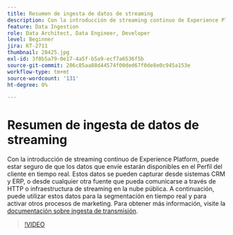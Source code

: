 ```yaml
---
title: Resumen de ingesta de datos de streaming
description: Con la introducción de streaming continuo de Experience Platform, puede estar seguro de que los datos que envíe estarán disponibles en el Perfil del cliente en tiempo real. Estos datos se pueden capturar desde sistemas CRM y ERP o desde cualquier otra fuente que pueda comunicarse a través de una infraestructura de streaming en la nube pública o HTTP.
feature: Data Ingestion
role: Data Architect, Data Engineer, Developer
level: Beginner
jira: KT-2711
thumbnail: 28425.jpg
exl-id: 3f0b5a79-0e17-4a5f-b5a9-ecf7a6536f5b
source-git-commit: 286c85aa88d44574f00ded67f0de8e0c945a153e
workflow-type: tm+mt
source-wordcount: '131'
ht-degree: 0%

---
```


# Resumen de ingesta de datos de streaming

Con la introducción de streaming continuo de Experience Platform, puede estar seguro de que los datos que envíe estarán disponibles en el Perfil del cliente en tiempo real. Estos datos se pueden capturar desde sistemas CRM y ERP, o desde cualquier otra fuente que pueda comunicarse a través de HTTP o infraestructura de streaming en la nube pública. A continuación, puede utilizar estos datos para la segmentación en tiempo real y para activar otros procesos de marketing. Para obtener más información, visite la [documentación sobre ingesta de transmisión](https://experienceleague.adobe.com/es/docs/experience-platform/ingestion/streaming/overview).

>[!VIDEO](https://video.tv.adobe.com/v/28425?learn=on&enablevpops)
